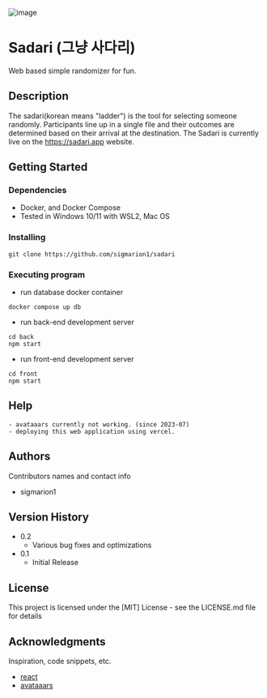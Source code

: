![image](https://github.com/sigmarion1/sadari/assets/39878811/153f2c03-deb8-40ff-8589-81f164ea7a15)



# Sadari (그냥 사다리)

Web based simple randomizer for fun.

## Description

The sadari(korean means "ladder") is the tool for selecting someone randomly. 
Participants line up in a single file and their outcomes are determined based on their arrival at the destination.
The Sadari is currently live on the https://sadari.app website.


## Getting Started

### Dependencies

* Docker, and Docker Compose
* Tested in Windows 10/11 with WSL2, Mac OS

### Installing

```
git clone https://github.com/sigmarion1/sadari
```


### Executing program

* run database docker container 
```
docker compose up db
```

* run back-end development server
```
cd back
npm start
```

* run front-end development server
```
cd front
npm start
```


## Help

```
- avataaars currently not working. (since 2023-07)
- deploying this web application using vercel.
```

## Authors

Contributors names and contact info

- sigmarion1  

## Version History

* 0.2
    * Various bug fixes and optimizations
* 0.1
    * Initial Release

## License

This project is licensed under the [MIT] License - see the LICENSE.md file for details

## Acknowledgments

Inspiration, code snippets, etc.

* [react](https://react.dev/)
* [avataaars](https://avatars.dicebear.com/api/avataaars/)

